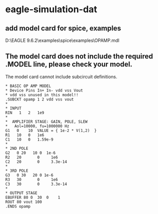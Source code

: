 
# eagle-simulation-dat


## add model card for spice, examples 

D:\EAGLE 9.6.2\examples\spice\examples\OPAMP.mdl



## The model card does not include the required .MODEL line, please check your model.

The model card cannot include subcircuit definitions.

    * BASIC OP AMP MODEL
    * Device Pins In+ In- vdd vss Vout
    * vdd vss unused in this model!!
    .SUBCKT opamp 1 2 vdd vss vout
    *
    * INPUT
    RIN   1   2   1e9
    *
    *  AMPLIFIER STAGE: GAIN, POLE, SLEW
    *   Aol=10000, fu=1000000 Hz
    G1   0    10  VALUE = { 1e-2 * V(1,2)  }
    R1   10   0   1e6
    C1   10   0   1.59e-9
    *
    * 2ND POLE
    G2   0 20   10 0  1e-6
    R2   20       0     1e6
    C2   20       0     3.3e-14
    *
    * 3RD POLE
    G3   0 30   20 0 1e-6
    R3   30       0     1e6
    C3   30       0     3.3e-14
    *
    * OUTPUT STAGE
    EBUFFER 80 0  30  0    1
    ROUT 80 vout 100
    .ENDS opamp